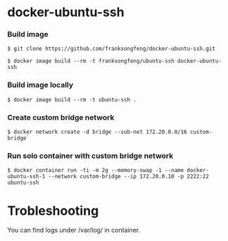 docker-ubuntu-ssh
=================

### Build image

``
$ git clone https://github.com/franksongfeng/docker-ubuntu-ssh.git
``

``
$ docker image build --rm -t franksongfeng/ubuntu-ssh docker-ubuntu-ssh
``

### Build image locally

``
$ docker image build --rm -t ubuntu-ssh .
``

### Create custom bridge network

``
$ docker network create -d bridge --sub-net 172.20.0.0/16 custom-bridge`
``

### Run solo container with custom bridge network

``
$ docker container run -ti -m 2g --memory-swap -1 --name docker-ubuntu-ssh-1 --network custom-bridge --ip 172.20.0.10 -p 2222:22 ubuntu-ssh
``


Trobleshooting
==============
You can find logs under /var/log/ in container.

